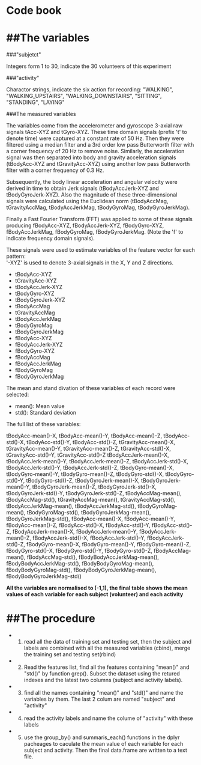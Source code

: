 # Code book

##The variables
=================
###"subjetct"

  Integers form 1 to 30, indicate the 30 volunteers of this experiment

###"activity"

  Charactor strings, indicate the six action for recording: "WALKING", "WALKING_UPSTAIRS", "WALKING_DOWNSTAIRS", "SITTING", "STANDING", "LAYING"

###The measured variables


The variables come from the accelerometer and gyroscope 3-axial raw signals tAcc-XYZ and tGyro-XYZ. These time domain signals (prefix 't' to denote time) were captured at a constant rate of 50 Hz. Then they were filtered using a median filter and a 3rd order low pass Butterworth filter with a corner frequency of 20 Hz to remove noise. Similarly, the acceleration signal was then separated into body and gravity acceleration signals (tBodyAcc-XYZ and tGravityAcc-XYZ) using another low pass Butterworth filter with a corner frequency of 0.3 Hz. 

Subsequently, the body linear acceleration and angular velocity were derived in time to obtain Jerk signals (tBodyAccJerk-XYZ and tBodyGyroJerk-XYZ). Also the magnitude of these three-dimensional signals were calculated using the Euclidean norm (tBodyAccMag, tGravityAccMag, tBodyAccJerkMag, tBodyGyroMag, tBodyGyroJerkMag). 

Finally a Fast Fourier Transform (FFT) was applied to some of these signals producing fBodyAcc-XYZ, fBodyAccJerk-XYZ, fBodyGyro-XYZ, fBodyAccJerkMag, fBodyGyroMag, fBodyGyroJerkMag. (Note the 'f' to indicate frequency domain signals). 

These signals were used to estimate variables of the feature vector for each pattern:  
'-XYZ' is used to denote 3-axial signals in the X, Y and Z directions.

* tBodyAcc-XYZ
* tGravityAcc-XYZ
* tBodyAccJerk-XYZ
* tBodyGyro-XYZ
* tBodyGyroJerk-XYZ
* tBodyAccMag
* tGravityAccMag
* tBodyAccJerkMag
* tBodyGyroMag
* tBodyGyroJerkMag
* fBodyAcc-XYZ
* fBodyAccJerk-XYZ
* fBodyGyro-XYZ
* fBodyAccMag
* fBodyAccJerkMag
* fBodyGyroMag
* fBodyGyroJerkMag

The mean and stand divation of these variables of each record were selected: 

* mean(): Mean value
* std(): Standard deviation

The full list of these variables:

tBodyAcc-mean()-X,
tBodyAcc-mean()-Y,
tBodyAcc-mean()-Z,
tBodyAcc-std()-X,
tBodyAcc-std()-Y,
tBodyAcc-std()-Z,
tGravityAcc-mean()-X,
tGravityAcc-mean()-Y,
tGravityAcc-mean()-Z,
tGravityAcc-std()-X,
tGravityAcc-std()-Y,
tGravityAcc-std()-Z
tBodyAccJerk-mean()-X,
tBodyAccJerk-mean()-Y,
tBodyAccJerk-mean()-Z,
tBodyAccJerk-std()-X,
tBodyAccJerk-std()-Y,
tBodyAccJerk-std()-Z,
tBodyGyro-mean()-X,
tBodyGyro-mean()-Y,
tBodyGyro-mean()-Z,
tBodyGyro-std()-X,
tBodyGyro-std()-Y,
tBodyGyro-std()-Z,
tBodyGyroJerk-mean()-X,
tBodyGyroJerk-mean()-Y,
tBodyGyroJerk-mean()-Z,
tBodyGyroJerk-std()-X,
tBodyGyroJerk-std()-Y,
tBodyGyroJerk-std()-Z,
tBodyAccMag-mean(),
tBodyAccMag-std(),
tGravityAccMag-mean(),
tGravityAccMag-std(),
tBodyAccJerkMag-mean(),
tBodyAccJerkMag-std(),
tBodyGyroMag-mean(),
tBodyGyroMag-std(),
tBodyGyroJerkMag-mean(),
tBodyGyroJerkMag-std(),
fBodyAcc-mean()-X,
fBodyAcc-mean()-Y,
fBodyAcc-mean()-Z,
fBodyAcc-std()-X,
fBodyAcc-std()-Y,
fBodyAcc-std()-Z,
fBodyAccJerk-mean()-X,
fBodyAccJerk-mean()-Y,
fBodyAccJerk-mean()-Z,
fBodyAccJerk-std()-X,
fBodyAccJerk-std()-Y,
fBodyAccJerk-std()-Z,
fBodyGyro-mean()-X,
fBodyGyro-mean()-Y,
fBodyGyro-mean()-Z,
fBodyGyro-std()-X,
fBodyGyro-std()-Y,
fBodyGyro-std()-Z,
fBodyAccMag-mean(),
fBodyAccMag-std(),
fBodyBodyAccJerkMag-mean(),
fBodyBodyAccJerkMag-std(),
fBodyBodyGyroMag-mean(),
fBodyBodyGyroMag-std(),
fBodyBodyGyroJerkMag-mean(),
fBodyBodyGyroJerkMag-std()

**All the variables are normalised to (-1,1), the final table shows the mean values of each variable for each subject (volunteer) and each activity**

##The procedure
=================
* 1) read all the data of training set and testing set, then the subject and labels are combined with all the measured variables (cbind), merge the training set and testing set(rbind)
* 2) Read the features list, find all the features containing "mean()" and "std()" by function grep(). Subset the dataset using the retured indexes and the latest two columns (subject and activity labels).
* 3) find all the names containing "mean()" and "std()" and name the variables by them. The last 2 colum are named "subject" and "activity"
* 4) read the activity labels and name the colume of "activity" with these labels
* 5) use the group_by() and summaris_each() functions in the dplyr pacheages to caculate the mean value of each variable for each subject and activity. Then the final data.frame are written to a text file. 
